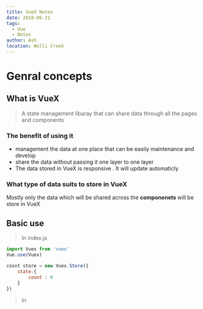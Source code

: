 ```yaml
---
title: VueX Notes
date: 2018-06-21
tags:
  - Vue
  - Notes
author: Ash
location: Wolli Creek  
---
```



# Genral concepts

## What is VueX

> A state management libaray that can share data through all the pages and components

### The benefit of using it
- management the data at one place that can be easily maintenance and develop
- share the data without passing it one layer to one layer
- The data stored in VueX is responsive . It will update automaticly

### What type of data suits to store in VueX

Mostly only the data which will be shared across the **componenets** will be store in VueX


## Basic use

> In index.js
```js
import Vuex from 'vuex'
Vue.use(Vuex)

cosnt store = new Vuex.Store({
    state:{
        count : 0
    }
})
```

> In 